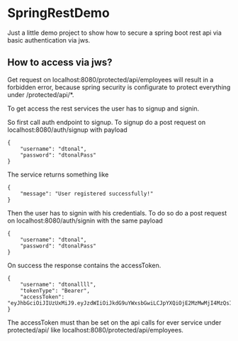 # SpringRestDemo

Just a little demo project to show how to secure a spring boot rest api via basic authentication via jws.

## How to access via jws?

Get request on localhost:8080/protected/api/employees will result in a forbidden error, because spring security is configurate to protect everything under /protected/api/*.

To get access the rest services the user has to signup and signin.

So first call auth endpoint to signup. To signup do a post request on 
localhost:8080/auth/signup
with payload
```
{
    "username": "dtonal",
    "password": "dtonalPass"
}
```
The service returns something like 
```
{
    "message": "User registered successfully!"
}
```

Then the user has to signin with his credentials. To do so do a post request on
localhost:8080/auth/signin
with the same payload 
```
{
    "username": "dtonal",
    "password": "dtonalPass"
}
```

On success the response contains the accessToken.

```
{
    "username": "dtonallll",
    "tokenType": "Bearer",
    "accessToken": "eyJhbGciOiJIUzUxMiJ9.eyJzdWIiOiJkdG9uYWxsbGwiLCJpYXQiOjE2MzMwMjI4MzQsImV4cCI6MTYzMzEwOTIzNH0.D4AG3QBQV5DfNXCNfJHq30lNHzFPaOINyYQvUXYz0Snc4RJ0vUfKU8AWcIEi2pE_X5P0vXtj53kyfKUVTiZHiw"
}
```

The accessToken must than be set on the api calls for ever service under protected/api/ like localhost:8080/protected/api/employees.